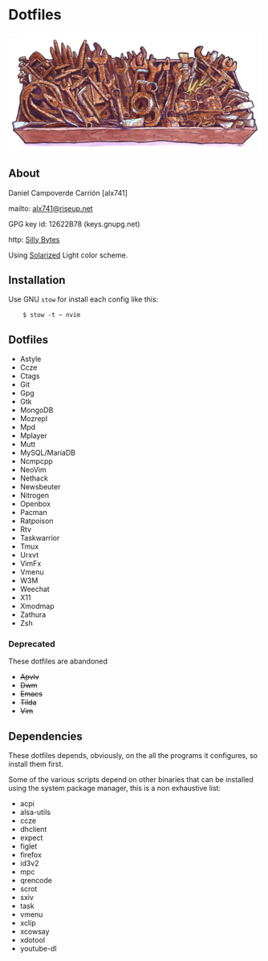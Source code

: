 # Dotfiles

![Rusty Tools](rusty_tools.jpg)


## About

Daniel Campoverde Carrión [alx741]

mailto: <alx741@riseup.net>

GPG key id: 12622B78 (keys.gnupg.net)

http: [Silly Bytes](http://silly-bytes.blogspot.com/)

Using [Solarized](http://ethanschoonover.com/solarized) Light color scheme.


## Installation

Use GNU `stow` for install each config like this:

        $ stow -t ~ nvim


## Dotfiles

* Astyle
* Ccze
* Ctags
* Git
* Gpg
* Gtk
* MongoDB
* Mozrepl
* Mpd
* Mplayer
* Mutt
* MySQL/MariaDB
* Ncmpcpp
* NeoVim
* Nethack
* Newsbeuter
* Nitrogen
* Openbox
* Pacman
* Ratpoison
* Rtv
* Taskwarrior
* Tmux
* Urxvt
* VimFx
* Vmenu
* W3M
* Weechat
* X11
* Xmodmap
* Zathura
* Zsh


### Deprecated

These dotfiles are abandoned

* ~~Apvlv~~
* ~~Dwm~~
* ~~Emacs~~
* ~~Tilda~~
* ~~Vim~~


## Dependencies

These dotfiles depends, obviously, on the all the programs it configures, so
install them first.

Some of the various scripts depend on other binaries that can be installed using
the system package manager, this is a non exhaustive list:

* acpi
* alsa-utils
* ccze
* dhclient
* expect
* figlet
* firefox
* id3v2
* mpc
* qrencode
* scrot
* sxiv
* task
* vmenu
* xclip
* xcowsay
* xdotool
* youtube-dl
